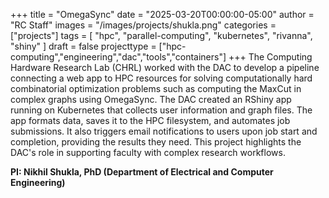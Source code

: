 +++
title = "OmegaSync"
date = "2025-03-20T00:00:00-05:00"
author = "RC Staff"
images = "/images/projects/shukla.png"
categories = ["projects"]
tags = [
  "hpc",
  "parallel-computing",
  "kubernetes",
  "rivanna",
  "shiny"
]
draft = false
projecttype = ["hpc-computing","engineering","dac","tools","containers"]
+++
The Computing Hardware Research Lab (CHRL) worked with the DAC to develop a pipeline connecting a web app to HPC resources for solving computationally hard combinatorial optimization problems such as computing the MaxCut in complex graphs using OmegaSync. The DAC created an RShiny app running on Kubernetes that collects user information and graph files. The app formats data, saves it to the HPC filesystem, and automates job submissions. It also triggers email notifications to users upon job start and completion, providing the results they need. This project highlights the DAC's role in supporting faculty with complex research workflows.

**PI: Nikhil Shukla, PhD (Department of Electrical and Computer Engineering)**
